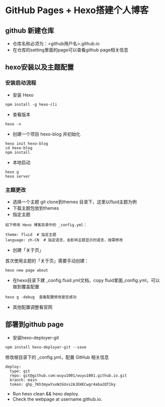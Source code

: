 # GitHub Pages + Hexo搭建个人博客

## github 新建仓库

* 仓库名称必须为：<github用户名>.github.io
* 在仓库的setting里面的page可以查看github page相关信息

## hexo安装以及主题配置

### 安装启动流程

* 安装 Hexo

```
npm install -g hexo-cli
```

* 查看版本

```
hexo -v
```

* 创建一个项目 hexo-blog 并初始化

```
hexo init hexo-blog
cd hexo-blog
npm install
```

* 本地启动
```
hexo g
hexo server
```

### 主题更改

* 选择一个主题 git clone到themes 目录下，这里以fluid主题为例
* 下载主题包放到themes
* 指定主题

```
如下修改 Hexo 博客目录中的 _config.yml：

theme: fluid  # 指定主题
language: zh-CN  # 指定语言，会影响主题显示的语言，按需修改
```

* 创建「关于页」

首次使用主题的「关于页」需要手动创建：

```
hexo new page about
```

* 在hexo目录下建 _config.fluid.yml文档，copy fluid里面_config.yml，可以做到覆盖配置

```
hexo g -debug  查看配置修改是否成功
```

* 其他配置调整看官网

## 部署到github page
* 安装hexo-deployer-git
```
npm install hexo-deployer-git --save
```

修改根目录下的 _config.yml，配置 GitHub 相关信息
```
deploy:
  type: git
  repo: git@github.com:wuyu1001/wuyu1001.github.io.git
  branch: main
  token: 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
```
* Run hexo clean && hexo deploy.
* Check the webpage at username.github.io.
